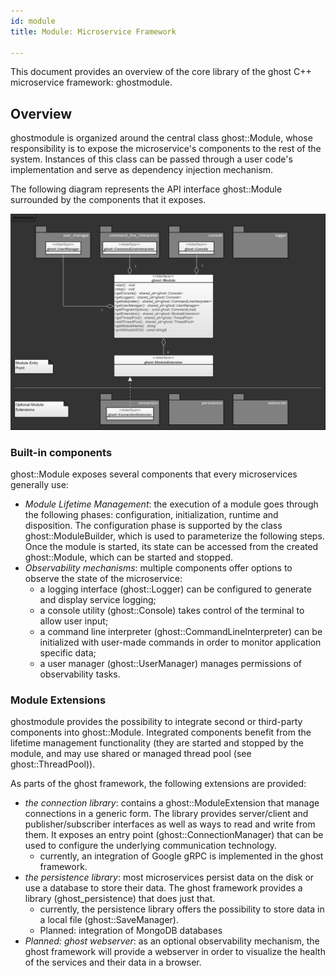 ```yaml
---
id: module
title: Module: Microservice Framework

---
```




This document provides an overview of the core library of the ghost C++ microservice framework: ghostmodule.

## Overview

ghostmodule is organized around the central class ghost::Module, whose responsibility is to expose the microservice's components to the rest of the system. Instances of this class can be passed through a user code's implementation and serve as dependency injection mechanism.

The following diagram represents the API interface ghost::Module surrounded by the components that it exposes.

![](ghostmodule.png)

### Built-in components

ghost::Module exposes several components that every microservices generally use:

- *Module Lifetime Management*: the execution of a module goes through the following phases: configuration, initialization, runtime and disposition. The configuration phase is supported by the class ghost::ModuleBuilder, which is used to parameterize the following steps. Once the module is started, its state can be accessed from the created ghost::Module, which can be started and stopped.
- *Observability mechanisms*: multiple components offer options to observe the state of the microservice:
  - a logging interface (ghost::Logger) can be configured to generate and display service logging;
  - a console utility (ghost::Console) takes control of the terminal to allow user input;
  - a command line interpreter (ghost::CommandLineInterpreter) can be initialized with user-made commands in order to monitor application specific data;
  - a user manager (ghost::UserManager) manages permissions of observability tasks.

### Module Extensions

ghostmodule provides the possibility to integrate second or third-party components into ghost::Module. Integrated components benefit from the lifetime management functionality (they are started and stopped by the module, and may use shared or managed thread pool (see ghost::ThreadPool)).

As parts of the ghost framework, the following extensions are provided:

- *the connection library*: contains a ghost::ModuleExtension that manage connections in a generic form. The library provides server/client and publisher/subscriber interfaces as well as ways to read and write from them. It exposes an entry point (ghost::ConnectionManager) that can be used to configure the underlying communication technology.
  - currently, an integration of Google gRPC is implemented in the ghost framework.
- *the persistence library*: most microservices persist data on the disk or use a database to store their data. The ghost framework provides a library (ghost_persistence) that does just that.
  - currently, the persistence library offers the possibility to store data in a local file (ghost::SaveManager).
  - Planned: integration of MongoDB databases
- *Planned: ghost webserver*: as an optional observability mechanism, the ghost framework will provide a webserver in order to visualize the health of the services and their data in a browser.